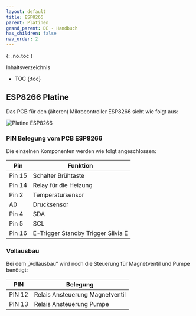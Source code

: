 ```yaml
---
layout: default
title: ESP8266
parent: Platinen
grand_parent: DE - Handbuch
has_children: false
nav_order: 2
---
```


{: .no_toc }

Inhaltsverzeichnis

* TOC
{:toc}

## ESP8266 Platine

Das PCB für den (älteren) Mikrocontroller ESP8266 sieht wie folgt aus:

![Platine ESP8266](../../../img/pcb/esp8266/pcb_esp8266_rev1_1.png)

###  PIN Belegung vom PCB ESP8266

Die einzelnen Komponenten werden wie folgt angeschlossen:

Pin|Funktion
-|-
Pin 15| Schalter Brühtaste
Pin 14| Relay für die Heizung
Pin 2| Temperatursensor
A0| Drucksensor
Pin 4| SDA
Pin 5| SCL
Pin 16| E-Trigger Standby Trigger Silvia E

### Vollausbau

Bei dem „Vollausbau“ wird noch die Steuerung für Magnetventil und Pumpe benötigt:

PIN | Belegung
-|-
PIN 12 | Relais Ansteuerung Magnetventil
PIN 13 | Relais Ansteuerung Pumpe
